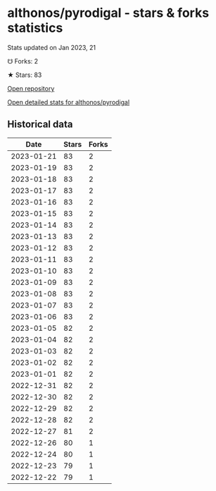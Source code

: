 # althonos/pyrodigal - stars & forks statistics

Stats updated on Jan 2023, 21

☋ Forks: 2

★ Stars: 83

[Open repository](https://github.com/althonos/pyrodigal)

[Open detailed stats for althonos/pyrodigal](https://reviewgithub.com/rep/althonos/pyrodigal)

## Historical data
| Date | Stars | Forks |
|------|-------|-------|
| 2023-01-21 | 83 | 2 | 
| 2023-01-19 | 83 | 2 | 
| 2023-01-18 | 83 | 2 | 
| 2023-01-17 | 83 | 2 | 
| 2023-01-16 | 83 | 2 | 
| 2023-01-15 | 83 | 2 | 
| 2023-01-14 | 83 | 2 | 
| 2023-01-13 | 83 | 2 | 
| 2023-01-12 | 83 | 2 | 
| 2023-01-11 | 83 | 2 | 
| 2023-01-10 | 83 | 2 | 
| 2023-01-09 | 83 | 2 | 
| 2023-01-08 | 83 | 2 | 
| 2023-01-07 | 83 | 2 | 
| 2023-01-06 | 83 | 2 | 
| 2023-01-05 | 82 | 2 | 
| 2023-01-04 | 82 | 2 | 
| 2023-01-03 | 82 | 2 | 
| 2023-01-02 | 82 | 2 | 
| 2023-01-01 | 82 | 2 | 
| 2022-12-31 | 82 | 2 | 
| 2022-12-30 | 82 | 2 | 
| 2022-12-29 | 82 | 2 | 
| 2022-12-28 | 82 | 2 | 
| 2022-12-27 | 81 | 2 | 
| 2022-12-26 | 80 | 1 | 
| 2022-12-24 | 80 | 1 | 
| 2022-12-23 | 79 | 1 | 
| 2022-12-22 | 79 | 1 | 

